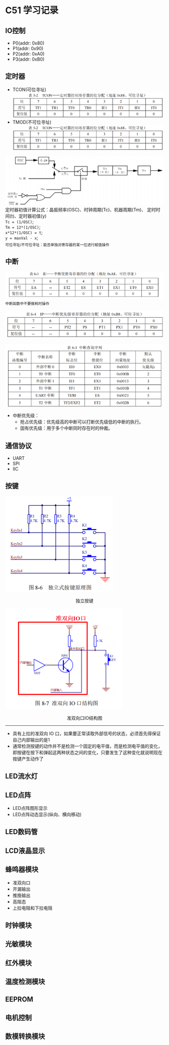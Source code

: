 # C51 学习记录

## IO控制
- P0(addr: 0x80)
- P1(addr: 0x90)
- P2(addr: 0xA0)
- P3(addr: 0xB0)

## 定时器
- TCON(可位寻址)
![TCON寄存器](./res/img/TCON寄存器.png "TCON寄存器")  
- TMOD(不可位寻址)
![TCON寄存器](./res/img/TCON寄存器.png "TCON寄存器")  

![定时器示意图](./res/img/定时器示意图.png "定时器示意图")  
定时器初值计算公式：晶振频率(OSC)、时钟周期(Tc)、机器周期(Tm)、 定时时间(t)、定时器初值(y)  
`Tc = (1/OSC)`;  
`Tm = 12*(1/OSC)`;  
`x*12*(1/OSC) = t`;  
`y = maxVal - x`;  
<sub>可位寻址/不可位寻址：能否单独对寄存器的某一位进行赋值操作</sub>

## 中断
![IE中断寄存器](res/img/IE寄存器.png "IE中断寄存器")
<sub>中断函数中不要做耗时操作</sub>

![IP中断优先级寄存器](res/img/中断优先级寄存器IP.png "IP中断优先级寄存器")

![中断查询序列](res/img/中断查询序列.png "中断查询序列")

- 中断优先级：
  - 抢占优先级：优先级高的中断可以打断优先级低的中断的执行。
  - 固有优先级：用于多个中断同时存在时的仲裁。

## 通信协议

- UART
- SPI
- IIC

## 按键

![独立按键](res/img/独立按键.png "独立按键")  
<div align="center">独立按键</div>

![准双向口IO结构图](res/img/准双向口IO结构图.png "准双向口IO结构图")
<div align="center">准双向口IO结构图</div>

---

  - 具有上拉的准双向 IO 口，如果要正常读取外部信号的状态，必须首先得保证自己内部输出的是1
  - 通常检测按键的动作并不是检测一个固定的电平值，而是检测电平值的变化，即按键在按下和弹起这两种状态之间的变化，只要发生了这种变化就说明现在按键产生动作了



## LED流水灯

## LED点阵
  - LED点阵图形显示
  - LED点阵动态显示(纵向、横向移动)

## LED数码管

## LCD液晶显示

## 蜂鸣器模块
  - 准双向口
  - 开漏输出
  - 推挽输出
  - 高阻态
  - 上拉电阻和下拉电阻  

## 时钟模块

## 光敏模块

## 红外模块

## 温度检测模块

## EEPROM

## 电机控制

## 数模转换模块